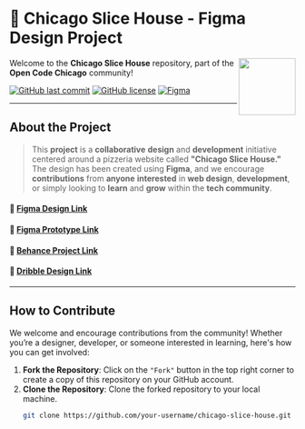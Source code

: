 # 🍕 Chicago Slice House - Figma Design Project

<img align="right" src="https://media.giphy.com/media/du3J3cXyzhj75IOgvA/giphy.gif" width="100"/>

Welcome to the **Chicago Slice House** repository, part of the **Open Code Chicago** community!

[![GitHub last commit](https://img.shields.io/github/last-commit/OpenCodeChicago/ChicagoSliceHouse)](https://github.com/OpenCodeChicago/ChicagoSliceHouse/commits/main)
[![GitHub license](https://img.shields.io/github/license/OpenCodeChicago/ChicagoSliceHouse)](https://github.com/OpenCodeChicago/ChicagoSliceHouse/blob/main/LICENSE)
[![Figma](https://img.shields.io/badge/Figma-2022.2-FF7262.svg)](https://www.figma.com/)

---

## About the Project

> This **project** is a **collaborative** **design** and **development** initiative centered around a pizzeria website called **"Chicago Slice House."** The design has been created using **Figma**, and we encourage **contributions** from **anyone** **interested** in **web design**, **development**, or simply looking to **learn** and **grow** within the **tech community**.

#### 🔗 [Figma Design Link](https://www.figma.com/design/SR1wLm4SSpoZUJ719ljxqr/Chicago-Slice-House?node-id=1-1178&t=rKXTzkWfAOSt4ZY5-1)
#### 🔗 [Figma Prototype Link](https://www.figma.com/proto/SR1wLm4SSpoZUJ719ljxqr/Chicago-Slice-House?node-id=1-1178&t=rKXTzkWfAOSt4ZY5-1)
#### 🔗 [Behance Project Link](https://www.behance.net/gallery/205932901/Chicago-Slice-House)
#### 🔗 [Dribble Design Link](https://dribbble.com/shots/24714469-Chicago-Slice-House?utm_source=Clipboard_Shot&utm_campaign=Alexandrbig1&utm_content=Chicago%20Slice%20House&utm_medium=Social_Share&utm_source=Clipboard_Shot&utm_campaign=Alexandrbig1&utm_content=Chicago%20Slice%20House&utm_medium=Social_Share)

---

## How to Contribute

We welcome and encourage contributions from the community! Whether you’re a designer, developer, or someone interested in learning, here's how you can get involved:

1. **Fork the Repository**: Click on the `"Fork"` button in the top right corner to create a copy of this repository on your GitHub account.
2. **Clone the Repository**: Clone the forked repository to your local machine.
   ```bash
   git clone https://github.com/your-username/chicago-slice-house.git
````




